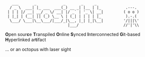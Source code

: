 ```
   ___       _            _       _     _   
  / _ \  ___| |_ ___  ___(_) __ _| |__ | |_           .---.
 | | | |/ __| __/ _ \/ __| |/ _` | '_ \| __|         ( o o )
 | |_| | (__| || (_) \__ \ | (_| | | | | |_           ).-.(
  \___/ \___|\__\___/|___/_|\__, |_| |_|\__|         '/|||\'
                            |___/                    //'|'\\ 
```

**O**pen sour**c**e
**T**ranspiled
**O**nline
**S**ynced
**I**nterconnected
**G**it-based
**H**yperlinked
ar**t**ifact

... or an octopus with laser sight